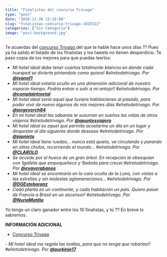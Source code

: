 ```yaml
---
title: "Finalistas del concurso Trivago"
type: "post"
date: "2010-11-30 15:19:00"
slug: "finalistas-concurso-trivago-1025522"
categories: ["Sin Categoría"]
image: "post-background.jpg"
---
```


 Te acuerdas del [concurso Trivago ](http://www.missviajes.com/concurso-trivago-956868)del que te hablé hace unos días ?? Pues ya ha salido el listado de los finalistas y los tweets no tienen desperdicio. Te paso copia de los mejores para que puedas leerlos:

- *Mi hotel ideal debe tener cuartos totalmente blancos en donde cada huesped se divierta pintandolo como quiera! #elretodetrivago. Por [**@ivanof1**](http://www.twitter.com/ivanof1)*
- *Mi hotel ideal estaría oculto en una dimensión adicional de nuestro espacio-tiempo. Podría entrar o salir a mi antojo!! #elretodetrivago. Por **[@complaintmetal](http://www.twitter.com/complaintmetal)***
- *Mi hotel ideal sería aquel que tuviera habitaciones al pasado, para poder vivir de nuevo algunos de mis mejores días #elretodetrivago. Por **[@jorgeyorch84](http://www.twitter.es/jorgeyorch84)***
- *En mi hotel ideal las sábanas te susurran en sueños las vidas de otros viajeros #elretodetrivago. Por **[@apuntesviajero](http://www.twitter.com/apuntesviajero)***
- *Mi hotel ideal es aquel que permita acostarme un día en un lugar y despestar al día siguiente donde desease #elretodetrivago. Por **[@japnieto](http://www.twitter.com/japnieto)***
- *Mi hotel ideal tiene ruedas… nunca está quieto, va circulando y parando en sitios chulos, recorriendo el mundo… #elretodetrivago. Por **[@CLAROLO](http://www.twitter.com/CLAROLO)***
- *Se accede por el hueco de un gran árbol. En recepción te obsequian con 1galleta que empequeñece y 1bebida para crecer.#elretodetrivago. Por **[@evaverabanos](http://www.twitter.com/evaverabanos)***
- *Mi hotel ideal se encontraría en la cara oculta de la Luna, con vistas a las estrellas y sin molestas aglomeraciones… #elretodetrivago. Por **[@DGEstebaranz](http://www.twitter.com/DGEstebaranz)***
- *Cada planta es un continente, y cada habitación un país. Quiero pasar de Francia a Brasil en un ascensor! #elretodetrivago. Por **[@NuriaMatilla](http://www.twitter.com/NuriaMatilla)***

Yo tengo un claro ganador entre los 10 finalistas, y tú ?? En breve lo sabremos.

**INFORMACIÓN ADICIONAL**

- [Concurso Trivago](http://blog.trivago.es/2010/11/29/%C2%A1conoce-a-los-finalistas-de-nuestro-concurso-%E2%80%9Cimagina-tu-hotel-ideal%E2%80%9D/)

*- Mi hotel ideal me regala las toallas, para que no tenga que robarlas!! #elretodetrivago. Por **[@purkinje17](http://www.twitter.com/purkinje17)***